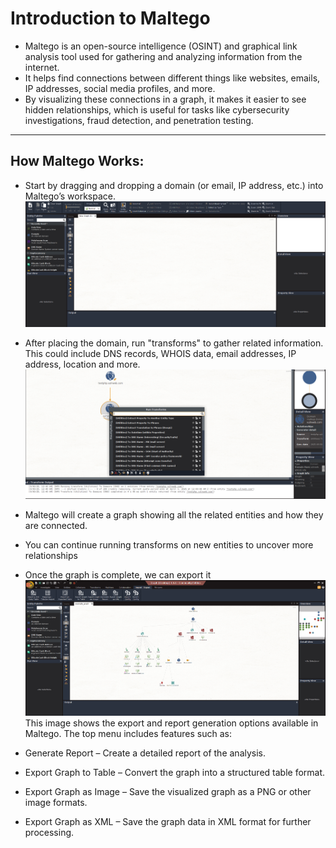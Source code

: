 # Introduction to Maltego

- Maltego is  an open-source intelligence (OSINT) and graphical link analysis  tool used for gathering and analyzing information from the internet.
- It helps find connections between different things like websites, emails, IP addresses, social media profiles, and more.
-  By visualizing these connections in a graph, it makes it easier to see hidden relationships, which is useful for tasks like cybersecurity investigations, fraud detection, and penetration testing.

-------
 
 ##  How Maltego Works:
- Start by dragging and dropping a domain (or email, IP address, etc.) into Maltego’s workspace.
![](https://github.com/deepthiii33/futureintern_projects/blob/main/task2/screenshots/new_graph.png)
-  After placing the domain, run "transforms" to gather related information. This could include DNS records, WHOIS data, email addresses, IP address, location and more.
![](https://github.com/deepthiii33/futureintern_projects/blob/main/task2/screenshots/run_transforms.png)
-  Maltego will create a graph showing all the related entities and how they are connected.
-  You can continue running transforms on new entities to uncover more relationships

 - Once the graph is complete, we can export it
![](https://github.com/deepthiii33/futureintern_projects/blob/main/task2/screenshots/maltego_toolbar_options.png)
 This image shows the export and report generation options available in Maltego. The top menu includes features such as:
- Generate Report – Create a detailed report of the analysis.
- Export Graph to Table – Convert the graph into a structured table format.
- Export Graph as Image – Save the visualized graph as a PNG or other image formats.
- Export Graph as XML – Save the graph data in XML format for further processing.

  
